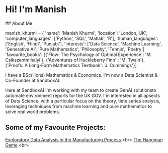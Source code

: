 # Hi! I'm Manish 

## About Me 

manish_khurmi = {
    'name': 'Manish Khurmi',
    'location': 'London, UK',
    'computer_languages': ['Python', 'SQL', 'Matlab', 'R'],
    'human_languages': ['English', 'Hindi', 'Punjabi'],
    'interests': ['Data Science', 'Machine Learning', 'Generative AI', 'Pure Mathematics', 'Philosophy', 'Tennis', 'Poetry']
    'favourite_books': [{'Flow: The Psychology of Optimal Experience': 'M. Csikszentmihalyi'}, 
                        {'Adventures of Huckleberry Finn' : 'M. Twain'},
                        {'Proofs: A Long-Form Mathematics Textbook': 'J. Cummings'}]

I have a BSc(Hons) Mathematics & Economics. I'm now a Data Scientist & Co-Founder at SandboxAI. 

Here at SandboxAI I'm working with my team to create GenAI solutionsto automate environment reports for the UK GOV. I'm interested in all apsects of Data Science, with a particular focus on the theory, time series analysis, leveraging techniques from machine learning and pure mathematics to solve real world problems. 

## Some of my Favourite Projects: 
[Exploratory Data Analysis in the Manufacturing Process ]([https://github.com/tbhowe/fish_ID_VIT](https://github.com/ManishKhurmi/exploratory-data-analysis---the-manufacturing-process768))
<br>
[The Hangman Game]([https://github.com/tbhowe/Louis-Wilson-Template-Correlation-Matlab](https://github.com/ManishKhurmi/hangman116))
<br>

<!--
**ManishKhurmi/ManishKhurmi** is a ✨ _special_ ✨ repository because its `README.md` (this file) appears on your GitHub profile.

Here are some ideas to get you started:

- 🔭 I’m currently working on ...
- 🌱 I’m currently learning ...
- 👯 I’m looking to collaborate on ...
- 🤔 I’m looking for help with ...
- 💬 Ask me about ...
- 📫 How to reach me: ...
- 😄 Pronouns: ...
- ⚡ Fun fact: ...
-->
